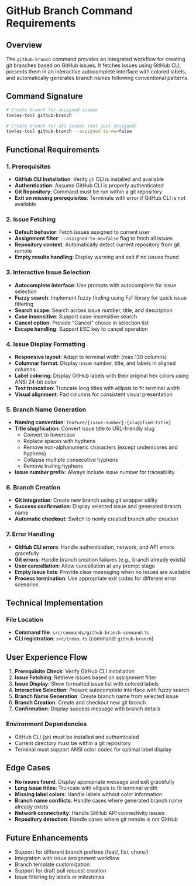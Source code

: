 # GitHub Branch Command Requirements

## Overview

The `github-branch` command provides an integrated workflow for creating git branches based on GitHub issues. It fetches issues using GitHub CLI, presents them in an interactive autocomplete interface with colored labels, and automatically generates branch names following conventional patterns.

## Command Signature

```bash
# Create branch for assigned issues
towles-tool github-branch

# Create branch for all issues (not just assigned)
towles-tool github-branch --assigned-to-me=false
```

## Functional Requirements

### 1. Prerequisites
- **GitHub CLI Installation**: Verify `gh` CLI is installed and available
- **Authentication**: Assume GitHub CLI is properly authenticated
- **Git Repository**: Command must be run within a git repository
- **Exit on missing prerequisites**: Terminate with error if GitHub CLI is not available

### 2. Issue Fetching
- **Default behavior**: Fetch issues assigned to current user
- **Assignment filter**: `--assigned-to-me=false` flag to fetch all issues
- **Repository context**: Automatically detect current repository from git remote
- **Empty results handling**: Display warning and exit if no issues found

### 3. Interactive Issue Selection
- **Autocomplete interface**: Use prompts with autocomplete for issue selection
- **Fuzzy search**: Implement fuzzy finding using Fzf library for quick issue filtering
- **Search scope**: Search across issue number, title, and description
- **Case insensitive**: Support case-insensitive search
- **Cancel option**: Provide "Cancel" choice in selection list
- **Escape handling**: Support ESC key to cancel operation

### 4. Issue Display Formatting
- **Responsive layout**: Adapt to terminal width (max 130 columns)
- **Columnar format**: Display issue number, title, and labels in aligned columns
- **Label coloring**: Display GitHub labels with their original hex colors using ANSI 24-bit color
- **Text truncation**: Truncate long titles with ellipsis to fit terminal width
- **Visual alignment**: Pad columns for consistent visual presentation

### 5. Branch Name Generation
- **Naming convention**: `feature/{issue-number}-{slugified-title}`
- **Title slugification**: Convert issue title to URL-friendly slug
  - Convert to lowercase
  - Replace spaces with hyphens
  - Remove non-alphanumeric characters (except underscores and hyphens)
  - Collapse multiple consecutive hyphens
  - Remove trailing hyphens
- **Issue number prefix**: Always include issue number for traceability

### 6. Branch Creation
- **Git integration**: Create new branch using git wrapper utility
- **Success confirmation**: Display selected issue and generated branch name
- **Automatic checkout**: Switch to newly created branch after creation

### 7. Error Handling
- **GitHub CLI errors**: Handle authentication, network, and API errors gracefully
- **Git errors**: Handle branch creation failures (e.g., branch already exists)
- **User cancellation**: Allow cancellation at any prompt stage
- **Empty issue lists**: Provide clear messaging when no issues are available
- **Process termination**: Use appropriate exit codes for different error scenarios

## Technical Implementation

### File Location
- **Command file**: `src/commands/github-branch-command.ts`
- **CLI registration**: `src/index.ts` (command: `github-branch`)

## User Experience Flow

1. **Prerequisite Check**: Verify GitHub CLI installation
2. **Issue Fetching**: Retrieve issues based on assignment filter
3. **Issue Display**: Show formatted issue list with colored labels
4. **Interactive Selection**: Present autocomplete interface with fuzzy search
5. **Branch Name Generation**: Create branch name from selected issue
6. **Branch Creation**: Create and checkout new git branch
7. **Confirmation**: Display success message with branch details

### Environment Dependencies
- GitHub CLI (`gh`) must be installed and authenticated
- Current directory must be within a git repository
- Terminal must support ANSI color codes for optimal label display

## Edge Cases

- **No issues found**: Display appropriate message and exit gracefully
- **Long issue titles**: Truncate with ellipsis to fit terminal width
- **Missing label colors**: Handle labels without color information
- **Branch name conflicts**: Handle cases where generated branch name already exists
- **Network connectivity**: Handle GitHub API connectivity issues
- **Repository detection**: Handle cases where git remote is not GitHub

## Future Enhancements

- Support for different branch prefixes (feat/, fix/, chore/)
- Integration with issue assignment workflow
- Branch template customization
- Support for draft pull request creation
- Issue filtering by labels or milestones